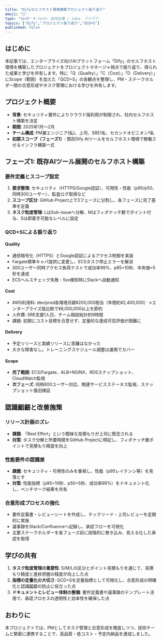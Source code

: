 ```yaml
---
title: "Difyセルフホスト環境構築プロジェクト振り返り"
emoji: "💬"
type: "tech" # tech: 技術記事 / idea: アイデア
topics: ["Dify","プロジェクト振り返り","QCD+S"]
published: false
---
```


## はじめに

本記事では、エンタープライズ向けAIプラットフォーム「Dify」のセルフホスト環境を構築したプロジェクトをプロジェクトマネージャ視点で振り返り、得られた成果と学びを共有します。特に「Q（Quality）」「C（Cost）」「D（Delivery）」にScope（範囲）を加えた「QCD+S」の各観点を整理し、PM・ステークホルダー間の合意形成やタスク管理における学びを共有します。

## プロジェクト概要

- **背景**: セキュリティ要件によりクラウド版利用が制限され、社内セルフホスト構築を決定
- **期間**: 2025年1月～2月
- **チーム構成**: PM兼エンジニア(私)、上司、SRE1名、セカンドオピニオン1名
- **初期スコープ（フェーズ1）**: 既存Dify AIツールをセルフホスト環境で稼働させるインフラ構築一式

## フェーズ1: 既存AIツール展開のセルフホスト構築

### 要件定義とスコープ設定

1. **要求整理**: セキュリティ（HTTPS/Google認証）、可用性・性能（p95/p50、同時300ユーザー）、監査ログ取得など
2. **スコープ区分**: GitHub Project上で3フェーズに分割し、各フェーズに完了基準を定義
3. **タスク粒度管理**: LはSub-issueへ分解、Mはフィボナッチ数でポイント付与、Sは即着手可能なレベルに設定

### QCD+Sによる振り返り

#### Quality

- 通信暗号化（HTTPS）とGoogle認証によるアクセス制御を実装
- Fargate標準キャパ提供に変更し、ECSタスク停止エラーを解消
- 300ユーザー同時アクセス負荷テストで成功率99%、p95=10秒、中央値=5秒を達成
- ECSヘルスチェック失敗・5xx検知時にSlackへ自動通知

#### Cost

- AWS利用料: dev/prod各環境月額¥200,000相当（年間約¥2,400,000）→エンタープライズ版比較で¥8,000,000以上を節約
- 人件費: SRE支援1人日、チーム相談総計約9時間
- 課題: 初期にコスト目標を合意せず、定量的な達成可否評価が困難に

#### Delivery

- 予定リリースと実績リリースに乖離はなかった
- 大きな障害なし。トレーニングスケジュール調整は運用でカバー

#### Scope

- **完了範囲**: ECS/Fargate、ALB+NGINX、RDSスナップショット、CloudWatch監視
- **次フェーズ**: 同時800ユーザー対応、関連サービスステータス監視、スナップショット復旧検証

## 認識齟齬と改善施策

### リリース計画のズレ

- **課題**: 「Best Effort」という曖昧な見積もりが上司に懸念される
- **対策**: タスク分解と所要時間をGitHub Projectに明記し、フィボナッチ数ポイントで見積もり精度を向上

### 性能要件の認識差

- **課題**: セキュリティ・可用性のみを重視し、性能（p95レイテンシ等）を見落とす
- **対策**: 性能指標（p95=10秒、p50=5秒、成功率99%）をドキュメント化し、ベンチマーク結果を共有

### 合意形成プロセスの強化

- 要件定義書・レビューシートを作成し、テックリード・上司レビューを定期的に実施
- 議事録をSlack/Confluenceへ記録し、承認フローを可視化
- 主要ステークホルダーを各フェーズ前に段階的に巻き込み、見える化した承認を取得

## 学びの共有

1. **タスク粒度管理の重要性**: S/M/Lの区分とポイント見積もりを通じて、見積もり精度と進捗把握の精度が向上した点
2. **指標の定量化の大切さ**: QCD+Sを定量指標として可視化し、合意形成の明確化と認識齟齬の防止に役立った点
3. **ドキュメントとレビュー体制の整備**: 要件定義書や議事録のテンプレート活用で、承認プロセスの透明性と効率性を確保した点

## おわりに

本プロジェクトでは、PMとしてタスク管理と合意形成を徹底しつつ、技術チームと緊密に連携することで、高品質・低コスト・予定内納品を達成しました。

